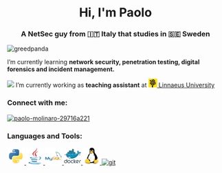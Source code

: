 <h1 align="center">Hi, I'm Paolo</h1>
<h3 align="center">A NetSec guy from 🇮🇹 Italy that studies in 🇸🇪 Sweden</h3>

<p align="left"> <img src="https://komarev.com/ghpvc/?username=greedpanda&label=Profile%20views&color=00e171&style=flat" alt="greedpanda" /> </p>

I’m currently learning **network security, penetration testing, digital forensics and incident management.**

<img src="https://emojipedia-us.s3.amazonaws.com/source/skype/289/man-technologist_1f468-200d-1f4bb.png" width="40px"> I’m currently working as **teaching assistant** at  [<img src="https://raw.githubusercontent.com/greedpanda/greedpanda/master/lnu-logo.jpg" width="20px"> Linnaeus University](https://lnu.se)

<h3 align="left">Connect with me:</h3>
<p align="left"><a href="https://linkedin.com/in/paolo-molinaro-29716a221" target="blank"><img align="center" src="https://raw.githubusercontent.com/rahuldkjain/github-profile-readme-generator/master/src/images/icons/Social/linked-in-alt.svg" alt="paolo-molinaro-29716a221" height="30" width="40" /></a></p>

<h3 align="left">Languages and Tools:</h3>
<p align="left"><a href="https://www.python.org" target="_blank" rel="noreferrer"> <img src="https://raw.githubusercontent.com/devicons/devicon/master/icons/python/python-original.svg" alt="python" width="40" height="40"/> </a> <a href="https://www.java.com" target="_blank" rel="noreferrer"> <img src="https://raw.githubusercontent.com/devicons/devicon/master/icons/java/java-original.svg" alt="java" width="40" height="40"/> </a> <a href="https://www.mysql.com/" target="_blank" rel="noreferrer"> <img src="https://raw.githubusercontent.com/devicons/devicon/master/icons/mysql/mysql-original-wordmark.svg" alt="mysql" width="40" height="40"/> </a>  <a href="https://www.docker.com/" target="_blank" rel="noreferrer"> <img src="https://raw.githubusercontent.com/devicons/devicon/master/icons/docker/docker-original-wordmark.svg" alt="docker" width="40" height="40"/> </a> <a href="https://www.linux.org/" target="_blank" rel="noreferrer"> <img src="https://raw.githubusercontent.com/devicons/devicon/master/icons/linux/linux-original.svg" alt="linux" width="40" height="40"/> </a>  <a href="https://git-scm.com/" target="_blank" rel="noreferrer"> <img src="https://www.vectorlogo.zone/logos/git-scm/git-scm-icon.svg" alt="git" width="40" height="40"/> </a></p>
